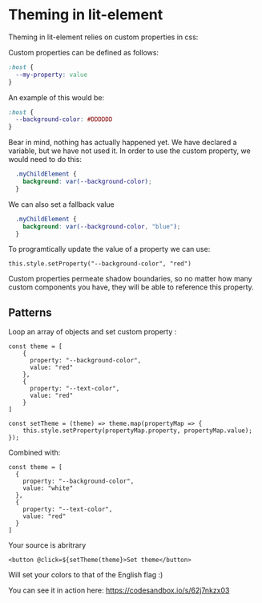 # Theming in lit-element

Theming in lit-element relies on custom properties in css:

Custom properties can be defined as follows:

```css
:host {
  --my-property: value
}
```

An example of this would be:

```css
:host {
  --background-color: #DDDDDD
}
```

Bear in mind, nothing has actually happened yet. We have declared a variable, but we have not used it. In order to use the custom property, we would need to do this:

```css
  .myChildElement {
    background: var(--background-color);
  }
```

We can also set a fallback value

```css
  .myChildElement {
    background: var(--background-color, "blue");
  }
```

To programtically update the value of a property we can use:
```
this.style.setProperty("--background-color", "red")
```

Custom properties permeate shadow boundaries, so no matter how many custom components you have, they will be able to reference this property.

## Patterns

Loop an array of objects and set custom property
: 
```
const theme = [
    {
      property: "--background-color",
      value: "red"
    },
    {
      property: "--text-color",
      value: "red"
    } 
]
```
```
const setTheme = (theme) => theme.map(propertyMap => {
    this.style.setProperty(propertyMap.property, propertyMap.value);
});
```

Combined with:

```
const theme = [
  {
    property: "--background-color",
    value: "white"
  },
  {
    property: "--text-color",
    value: "red"
  } 
]
```
Your source is abritrary
```
<button @click=${setTheme(theme}>Set theme</button>
```

Will set your colors to that of the English flag :)

You can see it in action here: https://codesandbox.io/s/62j7nkzx03
